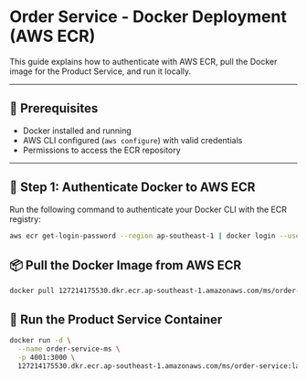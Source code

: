 # Order Service - Docker Deployment (AWS ECR)

This guide explains how to authenticate with AWS ECR, pull the Docker image for the Product Service, and run it locally.

---

## 🧰 Prerequisites

- Docker installed and running
- AWS CLI configured (`aws configure`) with valid credentials
- Permissions to access the ECR repository

---

## 🔐 Step 1: Authenticate Docker to AWS ECR

Run the following command to authenticate your Docker CLI with the ECR registry:

```bash
aws ecr get-login-password --region ap-southeast-1 | docker login --username AWS --password-stdin 127214175530.dkr.ecr.ap-southeast-1.amazonaws.com
```

## 📦 Pull the Docker Image from AWS ECR

```bash
docker pull 127214175530.dkr.ecr.ap-southeast-1.amazonaws.com/ms/order-service:latest
```

## 🚀 Run the Product Service Container

```bash
docker run -d \
  --name order-service-ms \
  -p 4001:3000 \
  127214175530.dkr.ecr.ap-southeast-1.amazonaws.com/ms/order-service:latest
